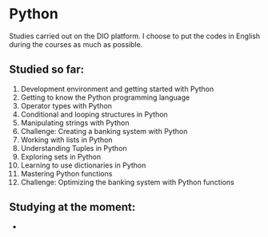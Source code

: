 # Python

Studies carried out on the DIO platform. I choose to put the codes in English during the courses as much as possible.

## Studied so far:

1. Development environment and getting started with Python
1. Getting to know the Python programming language
1. Operator types with Python
1. Conditional and looping structures in Python
1. Manipulating strings with Python
1. Challenge: Creating a banking system with Python
1. Working with lists in Python
1. Understanding Tuples in Python
1. Exploring sets in Python
1. Learning to use dictionaries in Python
1. Mastering Python functions
1. Challenge: Optimizing the banking system with Python functions

## Studying at the moment:

- 
